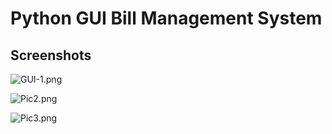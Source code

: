 # Python GUI Bill Management System

## Screenshots

![GUI-1.png](https://registrationformusingjavascript.000webhostapp.com/PythonGUIBillManagementSystem/GUI-1.png)

![Pic2.png](https://registrationformusingjavascript.000webhostapp.com/Python%20GUI%20Bill%20Management%20System/Pic2.png)

![Pic3.png](https://registrationformusingjavascript.000webhostapp.com/Python%20GUI%20Bill%20Management%20System/Pic3.png)
